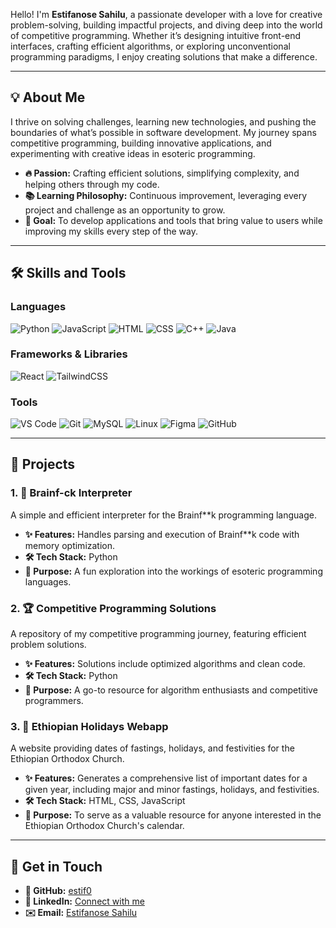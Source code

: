 Hello! I'm **Estifanose Sahilu**, a passionate developer with a love for creative problem-solving, building impactful projects, and diving deep into the world of competitive programming. Whether it’s designing intuitive front-end interfaces, crafting efficient algorithms, or exploring unconventional programming paradigms, I enjoy creating solutions that make a difference.

---

## 💡 About Me  

I thrive on solving challenges, learning new technologies, and pushing the boundaries of what’s possible in software development. My journey spans competitive programming, building innovative applications, and experimenting with creative ideas in esoteric programming.  
- **🔥 Passion:** Crafting efficient solutions, simplifying complexity, and helping others through my code.  
- **📚 Learning Philosophy:** Continuous improvement, leveraging every project and challenge as an opportunity to grow.  
- **🎯 Goal:** To develop applications and tools that bring value to users while improving my skills every step of the way.  

---

## 🛠 Skills and Tools  

### Languages  
![Python](https://img.shields.io/badge/Python-3776AB?style=for-the-badge&logo=python&logoColor=white) ![JavaScript](https://img.shields.io/badge/JavaScript-F7DF1E?style=for-the-badge&logo=javascript&logoColor=black) ![HTML](https://img.shields.io/badge/HTML-E34F26?style=for-the-badge&logo=html5&logoColor=white) ![CSS](https://img.shields.io/badge/CSS-1572B6?style=for-the-badge&logo=css3&logoColor=white) ![C++](https://img.shields.io/badge/C++-00599C?style=for-the-badge&logo=cplusplus&logoColor=white) ![Java](https://img.shields.io/badge/Java-007396?style=for-the-badge&logo=java&logoColor=white)  

### Frameworks & Libraries  
![React](https://img.shields.io/badge/React-61DAFB?style=for-the-badge&logo=react&logoColor=black) ![TailwindCSS](https://img.shields.io/badge/Tailwind_CSS-06B6D4?style=for-the-badge&logo=tailwind-css&logoColor=white)  

### Tools  
![VS Code](https://img.shields.io/badge/VS_Code-007ACC?style=for-the-badge&logo=visual-studio-code&logoColor=white) ![Git](https://img.shields.io/badge/Git-F05032?style=for-the-badge&logo=git&logoColor=white) ![MySQL](https://img.shields.io/badge/MySQL-4479A1?style=for-the-badge&logo=mysql&logoColor=white) ![Linux](https://img.shields.io/badge/Linux-FCC624?style=for-the-badge&logo=linux&logoColor=black) ![Figma](https://img.shields.io/badge/Figma-F24E1E?style=for-the-badge&logo=figma&logoColor=white) ![GitHub](https://img.shields.io/badge/GitHub-181717?style=for-the-badge&logo=github&logoColor=white)  

---

## 🌟 Projects  

### 1. **🧠 Brainf-ck Interpreter**
A simple and efficient interpreter for the Brainf**k programming language.  
- **✨ Features:** Handles parsing and execution of Brainf**k code with memory optimization.  
- **🛠 Tech Stack:** Python  
- **🎨 Purpose:** A fun exploration into the workings of esoteric programming languages.  

### 2. **🏆 Competitive Programming Solutions** 
A repository of my competitive programming journey, featuring efficient problem solutions.  
- **✨ Features:** Solutions include optimized algorithms and clean code.  
- **🛠 Tech Stack:** Python  
- **🎨 Purpose:** A go-to resource for algorithm enthusiasts and competitive programmers.  

### 3. **🎉 Ethiopian Holidays Webapp**
A website providing dates of fastings, holidays, and festivities for the Ethiopian Orthodox Church.  
- **✨ Features:** Generates a comprehensive list of important dates for a given year, including major and minor fastings, holidays, and festivities.  
- **🛠 Tech Stack:** HTML, CSS, JavaScript  
- **🎨 Purpose:** To serve as a valuable resource for anyone interested in the Ethiopian Orthodox Church's calendar.  

---

## 📌 Get in Touch  

- **🐙 GitHub:** [estif0](https://github.com/estif0)  
- **💼 LinkedIn:** [Connect with me](https://linkedin.com/in/estif0)  
- **✉️ Email:** [Estifanose Sahilu](mailto:estifanoswork@gmail.com)  

